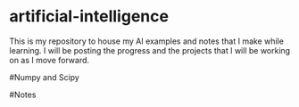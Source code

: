 # artificial-intelligence
This is my repository to house my AI examples and notes that I make while learning. I will be posting the progress and the projects that I will be working on as I move forward. 

#Numpy and Scipy

#Notes
